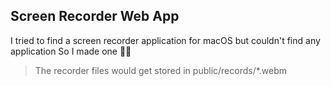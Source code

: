 ## Screen Recorder Web App

I tried to find a screen recorder application for macOS but couldn't find any application
So I made one 🤷‍♂️

> The recorder files would get stored in public/records/*.webm